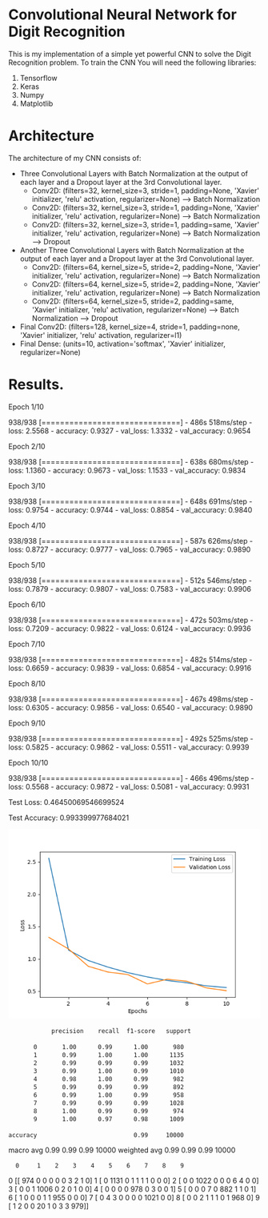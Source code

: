 # Convolutional Neural Network for Digit Recognition
This is my implementation of a simple yet powerful CNN to solve the Digit Recognition problem. To train the CNN You will need the following libraries:
1. Tensorflow
1. Keras
1. Numpy
1. Matplotlib

# Architecture
The architecture of my CNN consists of:
- Three Convolutional Layers with Batch Normalization at the output of each layer and a Dropout layer at the 3rd Convolutional layer.
  - Conv2D: (filters=32, kernel_size=3, stride=1, padding=None, 'Xavier' initializer, 'relu' activation, regularizer=None) --> Batch Normalization
  - Conv2D: (filters=32, kernel_size=3, stride=1, padding=None, 'Xavier' initializer, 'relu' activation, regularizer=None) --> Batch Normalization
  - Conv2D: (filters=32, kernel_size=3, stride=1, padding=same, 'Xavier' initializer, 'relu' activation, regularizer=None) --> Batch Normalization --> Dropout
- Another Three Convolutional Layers with Batch Normalization at the output of each layer and a Dropout layer at the 3rd Convolutional layer.
  - Conv2D: (filters=64, kernel_size=5, stride=2, padding=None, 'Xavier' initializer, 'relu' activation, regularizer=None) --> Batch Normalization
  - Conv2D: (filters=64, kernel_size=5, stride=2, padding=None, 'Xavier' initializer, 'relu' activation, regularizer=None) --> Batch Normalization
  - Conv2D: (filters=64, kernel_size=5, stride=2, padding=same, 'Xavier' initializer, 'relu' activation, regularizer=None) --> Batch Normalization --> Dropout
- Final Conv2D: (filters=128, kernel_size=4, stride=1, padding=none, 'Xavier' initializer, 'relu' activation, regularizer=l1)
- Final Dense: (units=10, activation='softmax', 'Xavier' initializer, regularizer=None)

# Results.
Epoch 1/10

938/938 [==============================] - 486s 518ms/step - loss: 2.5568 - accuracy: 0.9327 - val_loss: 1.3332 - val_accuracy: 0.9654

Epoch 2/10

938/938 [==============================] - 638s 680ms/step - loss: 1.1360 - accuracy: 0.9673 - val_loss: 1.1533 - val_accuracy: 0.9834

Epoch 3/10

938/938 [==============================] - 648s 691ms/step - loss: 0.9754 - accuracy: 0.9744 - val_loss: 0.8854 - val_accuracy: 0.9840

Epoch 4/10

938/938 [==============================] - 587s 626ms/step - loss: 0.8727 - accuracy: 0.9777 - val_loss: 0.7965 - val_accuracy: 0.9890

Epoch 5/10

938/938 [==============================] - 512s 546ms/step - loss: 0.7879 - accuracy: 0.9807 - val_loss: 0.7583 - val_accuracy: 0.9906

Epoch 6/10

938/938 [==============================] - 472s 503ms/step - loss: 0.7209 - accuracy: 0.9822 - val_loss: 0.6124 - val_accuracy: 0.9936

Epoch 7/10

938/938 [==============================] - 482s 514ms/step - loss: 0.6659 - accuracy: 0.9839 - val_loss: 0.6854 - val_accuracy: 0.9916

Epoch 8/10

938/938 [==============================] - 467s 498ms/step - loss: 0.6305 - accuracy: 0.9856 - val_loss: 0.6540 - val_accuracy: 0.9890

Epoch 9/10

938/938 [==============================] - 492s 525ms/step - loss: 0.5825 - accuracy: 0.9862 - val_loss: 0.5511 - val_accuracy: 0.9939

Epoch 10/10

938/938 [==============================] - 466s 496ms/step - loss: 0.5568 - accuracy: 0.9872 - val_loss: 0.5081 - val_accuracy: 0.9931

Test Loss: 0.46450069546699524

Test Accuracy: 0.993399977684021

![image](https://github.com/kochlisGit/Deep-Learning/blob/master/MNIST/training_loss.png)

                precision    recall  f1-score   support

           0       1.00      0.99      1.00       980
           1       0.99      1.00      1.00      1135
           2       0.99      0.99      0.99      1032
           3       0.99      1.00      0.99      1010
           4       0.98      1.00      0.99       982
           5       0.99      0.99      0.99       892
           6       0.99      1.00      0.99       958
           7       0.99      0.99      0.99      1028
           8       1.00      0.99      0.99       974
           9       1.00      0.97      0.98      1009

    accuracy                           0.99     10000
   macro avg       0.99      0.99      0.99     10000
weighted avg       0.99      0.99      0.99     10000

      0     1    2    3    4    5    6    7    8    9

0 [[ 974    0    0    0    0    0    3    2    1    0]
1  [   0 1131    0    1    1    1    1    0    0    0]
2  [   0    0 1022    0    0    0    6    4    0    0]
3  [   0    0    1 1006    0    2    0    1    0    0]
4  [   0    0    0    0  978    0    3    0    0    1]
5  [   0    0    0    7    0  882    1    1    0    1]
6  [   1    0    0    0    1    1  955    0    0    0]
7  [   0    4    3    0    0    0    0 1021    0    0]
8  [   0    0    2    1    1    1    0    1  968    0]
9  [   1    2    0    0   20    1    0    3    3  979]]
